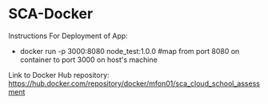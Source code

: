 # SCA-Docker
Instructions For Deployment of App:

- docker run -p 3000:8080 node_test:1.0.0 
#map from port 8080 on container to port 3000 on host's machine


Link to Docker Hub repository:
https://hub.docker.com/repository/docker/mfon01/sca_cloud_school_assessment
